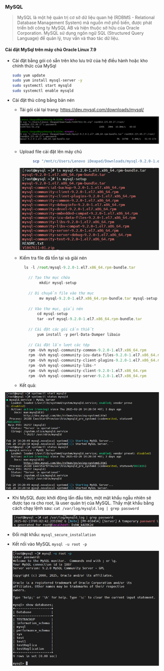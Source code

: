 ### MySQL
>MySQL là một hệ quản trị cơ sở dữ liệu quan hệ (RDBMS - Relational Database Management System) mã nguồn mở phổ biến, được phát triển bởi công ty MySQL AB và hiện thuộc sở hữu của Oracle Corporation. MySQL sử dụng ngôn ngữ SQL (Structured Query Language) để quản lý, truy vấn và thao tác dữ liệu.

#### Cài đặt MySql trên máy chủ Oracle Linux 7.9
- Cài đặt bằng gói có sẵn trên kho lưu trữ của hệ điều hành hoặc kho chính thức của MySql
  ```bash
  sudo yum update 
  sudo yum install mysql-server -y
  sudo systemctl start mysqld
  sudo systemctl enable mysqld
  ```
- Cài đặt thủ công bằng bản nén
    - Tải gói cài tại trang: https://dev.mysql.com/downloads/mysql/
           <div align="center">
          <img src="image/im2.png"   />
        </div>
    - Upload file cài đặt lên máy chủ
    
        ```bash
              scp "/mnt/c/Users/Lenovo iDeapad/Downloads/mysql-9.2.0-1.el7.x86_64.rpm-bundle.tar" root@14.225.69.27:/root/
        ```
         <div align="center">
          <img src="image/im3.png"   />
        </div>
    - Kiểm tra file đã tồn tại và giải nén 
    
        ```javascript
          ls -l /root/mysql-9.2.0-1.el7.x86_64.rpm-bundle.tar
      
            // Tạo thư mục chứa
                 mkdir mysql-setup
            
            // Di chuyển file vào thư mục
                 mv mysql-9.2.0-1.el7.x86_64.rpm-bundle.tar mysql-setup
            
            // Vào thư mục, giải nén
                cd mysql-setup
                tar -xvf mysql-9.2.0-1.el7.x86_64.rpm-bundle.tar
            
            // Cài đặt các gói cần thiết
                yum install -y perl-Data-Dumper libaio
            
            // Cài đặt lần lượt các tệp
            rpm -Uvh mysql-community-common-9.2.0-1.el7.x86_64.rpm
            rpm -Uvh mysql-community-icu-data-files-9.2.0-1.el7.x86_64.rpm
            rpm -Uvh mysql-community-client-plugins-9.2.0-1.el7.x86_64.rpm
            rpm -Uvh mysql-community-libs-*
            rpm -Uvh mysql-community-client-9.2.0-1.el7.x86_64.rpm
            rpm -Uvh mysql-community-server-9.2.0-1.el7.x86_64.rpm
         ```
  - Kết quả: 
<div align="center">
  <img src="image/im4.png"   />
</div>

- Khi MySQL được khởi động lần đầu tiên, một mật khẩu ngẫu nhiên sẽ được tạo ra cho root, là user quản trị của MySQL. Thấy mật khẩu bằng cách chạy lệnh sau: `cat /var/log/mysqld.log | grep password`
    <div align="center">
      <img src="image/im5.png"   />
    </div>
- Đổi mật khẩu: `mysql_secure_installation`

- Kết nối vào MySQL `mysql -u root -p`
  <div align="center">
    <img src="image/im6.png"   />
  </div>

